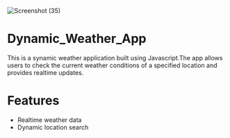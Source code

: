 ![Screenshot (35)](https://github.com/AlinaRizvi28/Dynamic_Weather_App/assets/113281232/9ee1e384-0445-4b90-a063-3d88a3806295)
# Dynamic_Weather_App
This is a synamic weather application built using Javascript.The app allows users to check the current weather conditions of a specified location and provides realtime updates.
# Features
* Realtime weather data
* Dynamic location search
